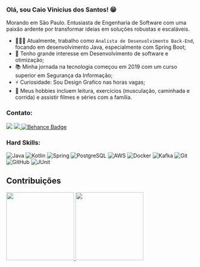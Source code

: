 
### Olá, sou Caio Vinicius dos Santos! 😁 

Morando em São Paulo. Entusiasta de Engenharia de Software com uma paixão ardente por transformar ideias em soluções robustas e escaláveis.

- 👨🏼‍💻 Atualmente, trabalho como `Analista de Desenvolvimento Back-End`, focando em desenvolvimento Java, especialmente com Spring Boot; <br>
- 🎯 Tenho grande interesse em Desenvolvimento de software e otimização; <br>
- 📚 Minha jornada na tecnologia começou em 2019 com um curso superior em Segurança da Informação; <br>
- ⚡ Curiosidade: Sou Design Grafico nas horas vagas; <br>
- 🎺 Meus hobbies incluem leitura, exercícios (musculação, caminhada e corrida) e assistir filmes e séries com a família.

### Contato:
[<img src="https://img.shields.io/badge/linkedin-%230077B5.svg?&style=for-the-badge&logo=linkedin&logoColor=white" />](https://www.linkedin.com/in/caiovinicius2246)
<a href="mailto:caio.dev.conceicao@gmail.com?subject=Olá Caio Vinicius" target="_blank">
  <img src="https://img.shields.io/badge/Gmail-D14836?style=for-the-badge&logo=gmail&logoColor=white"/> 
</a>
<a href="https://www.behance.net/caiovinicius81" target="_blank">
  <img src="https://img.shields.io/badge/Behance-1769FF?style=for-the-badge&logo=behance&logoColor=white" alt="Behance Badge"/>
</a>


### Hard Skills:
![Java](https://img.shields.io/badge/Java-ED8B00?style=for-the-badge&logo=java&logoColor=white) 
![Kotlin](https://img.shields.io/badge/Kotlin-007396?style=for-the-badge&logo=kotlin&logoColor=white) 
![Spring](https://img.shields.io/badge/Spring-6DB33F?style=for-the-badge&logo=spring&logoColor=white) 
![PostgreSQL](https://img.shields.io/badge/PostgreSQL-316192?style=for-the-badge&logo=postgresql&logoColor=white) 
![AWS](https://img.shields.io/badge/AWS-232F3E?style=for-the-badge&logo=amazonaws&logoColor=white) 
![Docker](https://img.shields.io/badge/Docker-2496ED?style=for-the-badge&logo=docker&logoColor=white) 
![Kafka](https://img.shields.io/badge/Kafka-231F20?style=for-the-badge&logo=apachekafka&logoColor=white) 
![Git](https://img.shields.io/badge/Git-F05032?style=for-the-badge&logo=git&logoColor=white) 
![GitHub](https://img.shields.io/badge/GitHub-181717?style=for-the-badge&logo=github&logoColor=white) 
![JUnit](https://img.shields.io/badge/JUnit-25A162?style=for-the-badge&logo=junit&logoColor=white) 

## Contribuições

<div>
  <a href="https://github.com/con6cao">
  <img height="180em" src="https://github-readme-stats.vercel.app/api/top-langs/?username=con6cao&layout=compact&langs_count=10&theme=dracula"/>
  <img height="180em" src="https://github-readme-stats.vercel.app/api?username=con6cao&show_icons=true&theme=dracula&include_all_commits=true&count_private=true"/>
</div>

